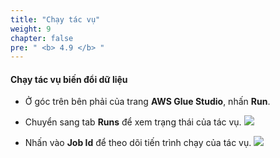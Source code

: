 ```yaml
---
title: "Chạy tác vụ"
weight: 9
chapter: false
pre: " <b> 4.9 </b> "
---
```


#### Chạy tác vụ biến đổi dữ liệu
- Ở góc trên bên phải của trang **AWS Glue Studio**, nhấn **Run**.
- Chuyển sang tab **Runs** để xem trạng thái của tác vụ.
![](../images/4.transforming/33.png)

- Nhấn vào **Job Id** để theo dõi tiến trình chạy của tác vụ.
![](../images/4.transforming/34.png)
